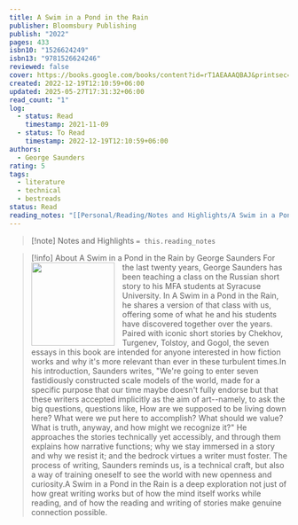 ```yaml
---
title: A Swim in a Pond in the Rain
publisher: Bloomsbury Publishing
publish: "2022"
pages: 433
isbn10: "1526624249"
isbn13: "9781526624246"
reviewed: false
cover: https://books.google.com/books/content?id=rT1AEAAAQBAJ&printsec=frontcover&img=1&zoom=1&source=gbs_api
created: 2022-12-19T12:10:59+06:00
updated: 2025-05-27T17:31:32+06:00
read_count: "1"
log:
  - status: Read
    timestamp: 2021-11-09
  - status: To Read
    timestamp: 2022-12-19T12:10:59+06:00
authors:
  - George Saunders
rating: 5
tags:
  - literature
  - technical
  - bestreads
status: Read
reading_notes: "[[Personal/Reading/Notes and Highlights/A Swim in a Pond in the Rain by George Saunders|A Swim in a Pond in the Rain by George Saunders]]"
---
```


> [!note] Notes and Highlights
> `= this.reading_notes`

> [!info] About A Swim in a Pond in the Rain by George Saunders
><img src="https://books.google.com/books/content?id=rT1AEAAAQBAJ&printsec=frontcover&img=1&zoom=1&source=gbs_api" style="float: left; margin-right: 1em;width: 150px; height: auto;" /> For the last twenty years, George Saunders has been teaching a class on the Russian short story to his MFA students at Syracuse University. In A Swim in a Pond in the Rain, he shares a version of that class with us, offering some of what he and his students have discovered together over the years. Paired with iconic short stories by Chekhov, Turgenev, Tolstoy, and Gogol, the seven essays in this book are intended for anyone interested in how fiction works and why it's more relevant than ever in these turbulent times.In his introduction, Saunders writes, "We're going to enter seven fastidiously constructed scale models of the world, made for a specific purpose that our time maybe doesn't fully endorse but that these writers accepted implicitly as the aim of art--namely, to ask the big questions, questions like, How are we supposed to be living down here? What were we put here to accomplish? What should we value? What is truth, anyway, and how might we recognize it?" He approaches the stories technically yet accessibly, and through them explains how narrative functions; why we stay immersed in a story and why we resist it; and the bedrock virtues a writer must foster. The process of writing, Saunders reminds us, is a technical craft, but also a way of training oneself to see the world with new openness and curiosity.A Swim in a Pond in the Rain is a deep exploration not just of how great writing works but of how the mind itself works while reading, and of how the reading and writing of stories make genuine connection possible.
